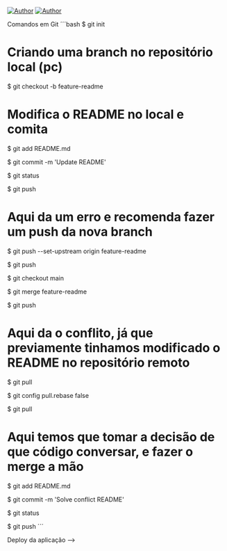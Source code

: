 [![Author](https://img.shields.io/badge/Dev-Nadi%20Duno-blueviolet%20)](https://github.com/nadiduno)
[![Author](https://img.shields.io/badge/Dev-Harlet%20Orellan-blueviolet%20)](https://github.com/harlet17)

Comandos em Git
´´´bash
$ git init 

# Criando uma branch no repositório local (pc) 

$ git checkout -b feature-readme

# Modifica o README no local e comita

$ git add README.md

$ git commit -m 'Update README'

$ git status

$ git push

# Aqui da um erro e recomenda fazer um push da nova branch

$ git push --set-upstream origin feature-readme

$ git push

$ git checkout main

$ git merge feature-readme

$ git push

# Aqui da o conflito, já que previamente tinhamos modificado o README no repositório remoto

$ git pull

$ git config pull.rebase false

$ git pull

# Aqui temos que tomar a decisão de que código conversar, e fazer o merge a mão

$ git add README.md

$ git commit -m 'Solve conflict README'

$ git status

$ git push
´´´

Deploy da aplicação -->
